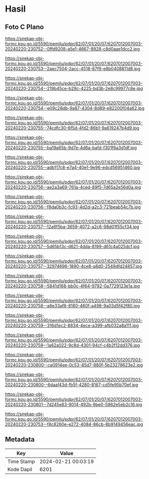 # Hasil

## Foto C Plano

https://sirekap-obj-formc.kpu.go.id/5590/pemilu/pdpr/62/07/01/20/07/6207012007003-20240220-230752--0ffd9208-a5e1-4667-8928-c8d0aae1dcc2.jpg

https://sirekap-obj-formc.kpu.go.id/5590/pemilu/pdpr/62/07/01/20/07/6207012007003-20240220-230753--2aec7504-2acc-4518-87f9-e8b0408811d8.jpg

https://sirekap-obj-formc.kpu.go.id/5590/pemilu/pdpr/62/07/01/20/07/6207012007003-20240220-230754--219b45ce-b29c-4225-bd3b-2e8c99977c8e.jpg

https://sirekap-obj-formc.kpu.go.id/5590/pemilu/pdpr/62/07/01/20/07/6207012007003-20240220-230754--e09c28db-9a87-4304-8d89-e82200f04a62.jpg

https://sirekap-obj-formc.kpu.go.id/5590/pemilu/pdpr/62/07/01/20/07/6207012007003-20240220-230755--74cdfc30-6f5d-4fd2-86b1-9a619247b4d9.jpg

https://sirekap-obj-formc.kpu.go.id/5590/pemilu/pdpr/62/07/01/20/07/6207012007003-20240220-230755--ba19a65b-9d7e-4d6a-bafd-f301f6a3d1df.jpg

https://sirekap-obj-formc.kpu.go.id/5590/pemilu/pdpr/62/07/01/20/07/6207012007003-20240220-230755--adb117c8-e7a4-40e1-9e96-edcd56951460.jpg

https://sirekap-obj-formc.kpu.go.id/5590/pemilu/pdpr/62/07/01/20/07/6207012007003-20240220-230756--ae2a3a69-761a-4ced-89f5-7d65a2e56d0a.jpg

https://sirekap-obj-formc.kpu.go.id/5590/pemilu/pdpr/62/07/01/20/07/6207012007003-20240220-230756--f8da0b3c-fc93-4d2d-a2c3-721beab54c7b.jpg

https://sirekap-obj-formc.kpu.go.id/5590/pemilu/pdpr/62/07/01/20/07/6207012007003-20240220-230757--12a6f5ba-3659-4072-a2c6-98d01f55cf34.jpg

https://sirekap-obj-formc.kpu.go.id/5590/pemilu/pdpr/62/07/01/20/07/6207012007003-20240220-230757--5d65b13c-d621-4dda-8199-d61c4a025dcf.jpg

https://sirekap-obj-formc.kpu.go.id/5590/pemilu/pdpr/62/07/01/20/07/6207012007003-20240220-230757--32974696-1890-4ce8-a8d0-2549dfd24857.jpg

https://sirekap-obj-formc.kpu.go.id/5590/pemilu/pdpr/62/07/01/20/07/6207012007003-20240220-230758--5841d168-bb0c-4f64-9792-0a7729123e1a.jpg

https://sirekap-obj-formc.kpu.go.id/5590/pemilu/pdpr/62/07/01/20/07/6207012007003-20240220-230758--a8e33af8-8180-460f-a498-9a03d5f42f80.jpg

https://sirekap-obj-formc.kpu.go.id/5590/pemilu/pdpr/62/07/01/20/07/6207012007003-20240220-230759--316d1ec2-8834-4ece-a399-afb032a8a111.jpg

https://sirekap-obj-formc.kpu.go.id/5590/pemilu/pdpr/62/07/01/20/07/6207012007003-20240220-230759--1a62a022-9c8d-4301-94cf-c4b2f12dd376.jpg

https://sirekap-obj-formc.kpu.go.id/5590/pemilu/pdpr/62/07/01/20/07/6207012007003-20240220-230800--ca0914ee-0c53-45d7-880f-5b23278623e2.jpg

https://sirekap-obj-formc.kpu.go.id/5590/pemilu/pdpr/62/07/01/20/07/6207012007003-20240220-230800--6daaf43d-fb5f-4280-8167-cd5fe95b70ef.jpg

https://sirekap-obj-formc.kpu.go.id/5590/pemilu/pdpr/62/07/01/20/07/6207012007003-20240220-230801--7d245e83-9014-492b-9be0-5962e5eb2c16.jpg

https://sirekap-obj-formc.kpu.go.id/5590/pemilu/pdpr/62/07/01/20/07/6207012007003-20240220-230753--f8c8260e-e272-4084-86cb-8b9149456eac.jpg


## Metadata

| Key        | Value               |
| ---------- | ------------------- |
| Time Stamp | 2024-02-21 00:03:19 |
| Kode Dapil | 6201                |



